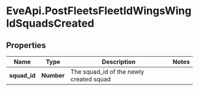 # EveApi.PostFleetsFleetIdWingsWingIdSquadsCreated

## Properties
Name | Type | Description | Notes
------------ | ------------- | ------------- | -------------
**squad_id** | **Number** | The squad_id of the newly created squad | 


